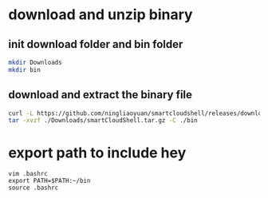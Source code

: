 # download and unzip binary
## init download folder and bin folder
``` bash
mkdir Downloads
mkdir bin
```
## download and extract the binary file
``` bash
curl -L https://github.com/ningliaoyuan/smartcloudshell/releases/download/v0.4/smartcloudshell_linux_64-bit.tar.gz -o ./Downloads/smartCloudShell.tar.gz
tar -xvzf ./Downloads/smartCloudShell.tar.gz -C ./bin
```

# export path to include hey
```
vim .bashrc
export PATH=$PATH:~/bin
source .bashrc
```